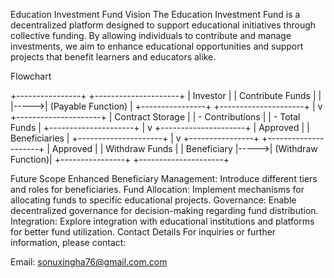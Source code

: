 Education Investment Fund
Vision
The Education Investment Fund is a decentralized platform designed to support educational initiatives through collective funding. By allowing individuals to contribute and manage investments, we aim to enhance educational opportunities and support projects that benefit learners and educators alike.

Flowchart

+----------------+      +---------------------+
|  Investor      |      |  Contribute Funds   |
|                |----->|  (Payable Function) |
+----------------+      +---------------------+
                          |
                          v
                +---------------------+
                |  Contract Storage   |
                |  - Contributions    |
                |  - Total Funds      |
                +---------------------+
                          |
                          v
                +---------------------+
                |  Approved           |
                |  Beneficiaries      |
                +---------------------+
                          |
                          v
+----------------+      +---------------------+
|  Approved      |      |  Withdraw Funds     |
|  Beneficiary   |----->|  (Withdraw Function)|
+----------------+      +---------------------+


Future Scope
Enhanced Beneficiary Management: Introduce different tiers and roles for beneficiaries.
Fund Allocation: Implement mechanisms for allocating funds to specific educational projects.
Governance: Enable decentralized governance for decision-making regarding fund distribution.
Integration: Explore integration with educational institutions and platforms for better fund utilization.
Contact Details
For inquiries or further information, please contact:


Email: sonuxingha76@gmail.com.com
